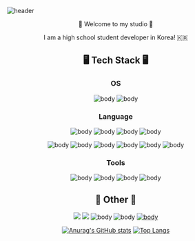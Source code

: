 ![header](https://capsule-render.vercel.app/api?type=waving&color=timeGradient&height=300&section=header&text=Hello%20World!&fontSize=90&animation=fadeIn&fontAlignY=38&desc=Zeta%27s%20Studio&descAlignY=51&descAlign=71)

<div align="center">
👋 Welcome to my studio 👋

I am a high school student developer in Korea! 🇰🇷

## 🖥 **Tech Stack** 🖥  

### OS

![body](https://img.shields.io/badge/macOS-000000?style=flat-square&logo=macOS&logoColor=white)
![body](https://img.shields.io/badge/iOS-000000?style=flat-square&logo=iOS&logoColor=white)

### Language

![body](https://img.shields.io/badge/HTML5-E34F26?style=flat-square&logo=HTML5&logoColor=white)
![body](https://img.shields.io/badge/CSS3-1572B6?style=flat-square&logo=CSS3&logoColor=white)
![body](https://img.shields.io/badge/JavaScript-F7DF1E?style=flat-square&logo=JavaScript&logoColor=white)
![body](https://img.shields.io/badge/React-61dafb?style=flat-square&logo=React&logoColor=white)

![body](https://img.shields.io/badge/C-A8B9CC?style=flat-square&logo=C&logoColor=white)
![body](https://img.shields.io/badge/C++-00599C?style=flat-square&logo=C%2B%2B&logoColor=white)
![body](https://img.shields.io/badge/Python-3766AB?style=flat-square&logo=Python&logoColor=white)
![body](https://img.shields.io/badge/SQLite-003B57?style=flat-square&logo=SQLite&logoColor=white)
![body](https://img.shields.io/badge/Swift-FA7343?style=flat-square&logo=Swift&logoColor=white)
![body](https://img.shields.io/badge/Java-007396?style=flat-square&logo=Java&logoColor=white)


### Tools

![body](https://img.shields.io/badge/Visual%20Studio%20Code-007ACC?style=flat-square&logo=Visual%20Studio%20Code&logoColor=white)
![body](https://img.shields.io/badge/Xcode-147EFB?style=flat-square&logo=Xcode&logoColor=white)
![body](https://img.shields.io/badge/IntelliJ%20IDEA-000000?style=flat-square&logo=IntelliJ%20IDEA&logoColor=white)
![body](https://img.shields.io/badge/Eclipse%20IDE-2C2255?style=flat-square&logo=Eclipse%20IDE&logoColor=white)

## 🍑 **Other** 🍑
<a href="https://www.instagram.com/u_zeta1"><img src="https://img.shields.io/badge/@u_zeta1-E4405F?style=flat-square&logo=Instagram&logoColor=white"/></a>
<a href="https://steamcommunity.com/id/U_Zeta/"><img src="https://img.shields.io/badge/U_ゼータ_U-000000?style=flat-square&logo=Steam&logoColor=white"/></a>
![body](https://img.shields.io/badge/AKIRIO1204-F56C2D?style=flat-square&logo=Origin&logoColor=white)
![body](https://img.shields.io/badge/AKIRIO7996-107C10?style=flat-square&logo=Xbox&logoColor=white)
[![body](https://img.shields.io/badge/%E3%80%8E%CE%B6%E3%80%8F%20ZETA%230303-5865F2?style=flat-square&logo=Discord&logoColor=white)](https://discord.com/users/334654108034269186)


[![Anurag's GitHub stats](https://github-readme-stats.vercel.app/api?username=ZETA-A&show_icons=true&theme=tokyonight&count_private=true)](https://github.com/anuraghazra/github-readme-stats)
[![Top Langs](https://github-readme-stats.vercel.app/api/top-langs/?username=ZETA-A&layout=compact&show_icons=true&theme=tokyonight&count_private=true)](https://github.com/ZETA-A/github-readme-stats)

</div>
